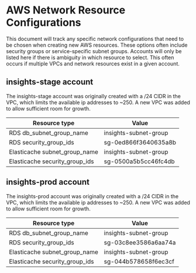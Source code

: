 # AWS Network Resource Configurations

This document will track any specific network configurations that need to be chosen when
creating new AWS resources. These options often include security groups or
service-specific subnet groups. Accounts will only be listed here if there is ambiguity
in which resource
to select. This often occurs if multiple VPCs and network resources exist in a given
account.

## insights-stage account

The insights-stage account was originally created with a /24 CIDR in the VPC, which limits
the available ip addresses to ~250. A new VPC was added to allow sufficient room for growth.

| Resource type                  | Value                 |
|--------------------------------|-----------------------|
| RDS db_subnet_group_name       | insights-subnet-group |
| RDS security_group_ids         | sg-0ed866f3640635a8b  |
| Elasticache subnet_group_name  | insights-subnet-group |
| Elasticache security_group_ids | sg-0500a5b5cc46fc4db  |


## insights-prod account

The insights-prod account was originally created with a /24 CIDR in the VPC, which limits
the available ip addresses to ~250. A new VPC was added to allow sufficient room for growth.

| Resource type                  | Value                 |
|--------------------------------|-----------------------|
| RDS db_subnet_group_name       | insights-subnet-group |
| RDS security_group_ids         | sg-03c8ee3586a6aa74a  |
| Elasticache subnet_group_name  | insights-subnet-group |
| Elasticache security_group_ids | sg-044b578658f6ec3cf  |
